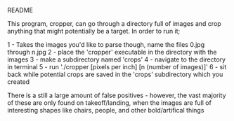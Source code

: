 README

This program, cropper, can go through a directory full of images
and crop anything that might potentially be a target. In order to
run it;

1 - Takes the images you'd like to parse though, name the files 0.jpg
through n.jpg
2 - place the 'cropper' executable in the directory with the images
3 - make a subdirectory named 'crops'
4 - navigate to the directory in terminal
5 - run './cropper [pixels per inch] [n (number of images)]'
6 - sit back while potential crops are saved in the 'crops' subdirectory
which you created

There is a still a large amount of false positives - however, the 
vast majority of these are only found on takeoff/landing, when the 
images are full of interesting shapes like chairs, people, and other
bold/artifical things
